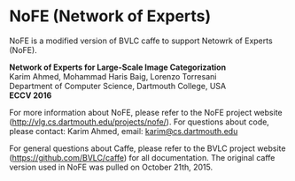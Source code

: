 # NoFE (Network of Experts)

NoFE is a modified version of BVLC caffe to support Netowrk of Experts (NoFE). 

<b>Network of Experts for Large-Scale Image Categorization</b><br>
Karim Ahmed, Mohammad Haris Baig, Lorenzo Torresani <br>
Department of Computer Science, Dartmouth College, USA  <br>
<b>ECCV 2016 </b>



For more information about NoFE, please refer to the NoFE project website (http://vlg.cs.dartmouth.edu/projects/nofe/).
For questions about code, please contact: Karim Ahmed, email: karim@cs.dartmouth.edu





For general questions about Caffe, please refer to the BVLC project website (https://github.com/BVLC/caffe) for all documentation.
The original caffe version used in NoFE was pulled on October 21th, 2015. 
